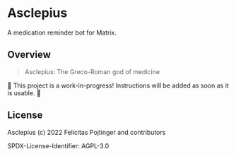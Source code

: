 # Asclepius

A medication reminder bot for Matrix.

## Overview

> Asclepius: The Greco-Roman god of medicine

🚧 This project is a work-in-progress! Instructions will be added as soon as it is usable. 🚧

## License

Asclepius (c) 2022 Felicitas Pojtinger and contributors

SPDX-License-Identifier: AGPL-3.0
